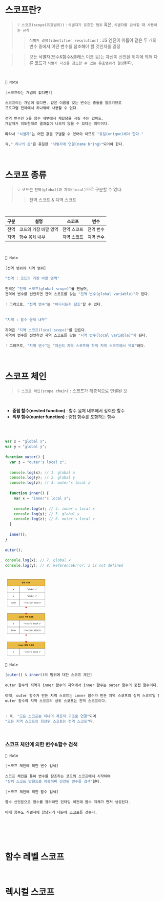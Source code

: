 # 스코프란?

> 💡 `스코프(scope(유효범위))` : `식별자가 유효한 범위` 혹은, `식별자를 검색할 때 사용하는 규칙`
>> `식별자 결정(identifier resolution)` : JS 엔진이 이름이 같은 두 개의 변수 중에서 어떤 변수를 참조해야 할 것인지를 결정

>> 모든 식별자(변수&함수&클래스 이름 등)는 자신이 선언된 위치에 의해 다른 코드가 `식별자 자신을 참조할 수 있는 유효범위가 결정`된다.
<br>

```js
🔎 Note

[스코프라는 개념이 없다면?]

스코프라는 개념이 없다면, 같은 이름을 갖는 변수는 충돌을 일으키므로
프로그램 전체에서 하나밖에 사용할 수 없다.

전역 변수인 x를 함수 내부에서 재할당을 시킬 수는 있어도,
개발자가 의도한대로 결과값이 나오지 않을 수 있다는 의미이다.

따라서 "식별자"는 어떤 값을 구별할 수 있어야 하므로 "유일(unique)해야 한다."

즉," 하나의 값"은 유일한 "식별자에 연결(name bring)"되어야 한다.
```
<br>

# 스코프 종류

> 💡 코드는 `전역(global)과 지역(local)`으로 구분할 수 있다.
>> 전역 스코프 & 지역 스코프
<br>

|  구분  |  설명                  |  스코프      |  변수      |
|--------|-----------------------|--------------|------------|
|  전역  | 코드의 가장 바깥 영역   |  전역 스코프  |  전역 변수 |
|  지역  | 함수 몸체 내부          |  지역 스코프  | 지역 변수   |
<br>

```js
🔎 Note

[전역 범위와 지역 범위]

"전역 : 코드의 가장 바깥 영역"

전역은 "전역 스코프(global scope)"를 만들며,
전역에 변수를 선언하면 전역 스코프를 갖는 "전역 변수(global variable)"가 된다.

! 그러므로, "전역 변수"는 "어디서든지 참조"할 수 있다.


"지역 : 함수 몸체 내부"

지역은 "지역 스코프(local scope)"를 만든다.
지역에 변수를 선언하면 지역 스코프를 갖는 "지역 변수(local variable)"가 된다.

! 그러므로, "지역 변수"는 "자신의 지역 스코프와 하위 지역 스코프에서 유효"하다.
```
<br>

# 스코프 체인

> 💡 `스코프 체인(scope chain)` : 스코프가 계층적으로 연결된 것
<br>

- **중첩 함수(nested function)** : 함수 몸체 내부에서 정희한 함수
- **외부 함수(ounter function)** : 중첩 함수를 포함하는 함수
<br>

```js

var x = "global x";
var y = "global y";

function outer() {
  var z = "outer's local z";

  console.log(x); // 1. global x
  console.log(y); // 2. global y
  console.log(z); // 3. outer's local z

  function inner() {
    var x = "inner's local x";

    console.log(x); // 4. inner's local x
    console.log(y); // 5. global y
    console.log(z); // 6. outer's local z
  }

  inner();
}

outer();

console.log(x); // 7. global x
console.log(y); // 8. ReferenceError: z is not defined

```
<br>

<img src="scope chain.png" width="27%">
<br>

```js
🔎 Note

[outer() & inner()의 범위에 대한 스코프 체인]

outer 함수의 지역과 inner 함수의 지역에서 inner 함수는 outer 함수의 중첩 함수이다.

이때, outer 함수가 만든 지역 스코프는 inner 함수가 만든 지역 스코프의 상위 스코프일 뿐더러,
outer 함수의 지역 스코프의 상위 스코프는 전역 스코프이다.


! 즉, "모든 스코프는 하나의 계층적 구조로 연결"되며
"모든 지역 스코프의 최상위 스코프는 전역 스코프"다.
```
<br>

### 스코프 체인에 의한 변수&함수 검색

```js
🔎 Note

[스코프 체인에 의한 변수 검색]

스코프 체인을 통해 변수를 참조하는 코드의 스코프에서 시작하여
"상위 스코프 방향으로 이동하며 선언된 변수를 검색"한다.

[스코프 체인에 의한 함수 검색]

함수 선언문으로 함수를 정의하면 런타임 이전에 함수 객체가 먼저 생성된다.

이때 함수도 식별자에 할당되기 대문에 스코프를 갖는다.
```
<br>

```js

```
<br>

# 함수 레벨 스코프
<br>

# 렉시컬 스코프
